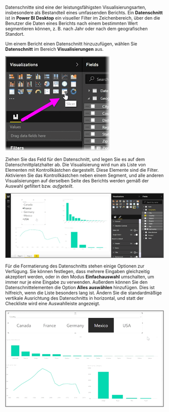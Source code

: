 Datenschnitte sind eine der leistungsfähigsten Visualisierungsarten, insbesondere als Bestandteil eines umfassenden Berichts. Ein **Datenschnitt** ist in **Power BI Desktop** ein visueller Filter im Zeichenbereich, über den die Benutzer die Daten eines Berichts nach einem bestimmten Wert segmentieren können, z. B. nach Jahr oder nach dem geografischen Standort.

Um einem Bericht einen Datenschnitt hinzuzufügen, wählen Sie **Datenschnitt** im Bereich **Visualisierungen** aus.

![](media/3-4-create-slicers/3-4_1.png)

Ziehen Sie das Feld für den Datenschnitt, und legen Sie es auf dem Datenschnittplatzhalter ab. Die Visualisierung wird nun als Liste von Elementen mit Kontrollkästchen dargestellt. Diese Elemente sind die Filter. Aktivieren Sie das Kontrollkästchen neben einem Segment, und alle anderen Visualisierungen auf derselben Seite des Berichts werden gemäß der Auswahl gefiltert bzw. *aufgeteilt*.

![](media/3-4-create-slicers/3-4_2.png)

Für die Formatierung des Datenschnitts stehen einige Optionen zur Verfügung. Sie können festlegen, dass mehrere Eingaben gleichzeitig akzeptiert werden, oder in den Modus **Einfachauswahl** umschalten, um immer nur je eine Eingabe zu verwenden. Außerdem können Sie den Datenschnittelementen die Option **Alles auswählen** hinzufügen. Dies ist hilfreich, wenn die Liste besonders lang ist. Ändern Sie die standardmäßige vertikale Ausrichtung des Datenschnitts in horizontal, und statt der Checkliste wird eine Auswahlleiste angezeigt.

![](media/3-4-create-slicers/3-4_3.png)

